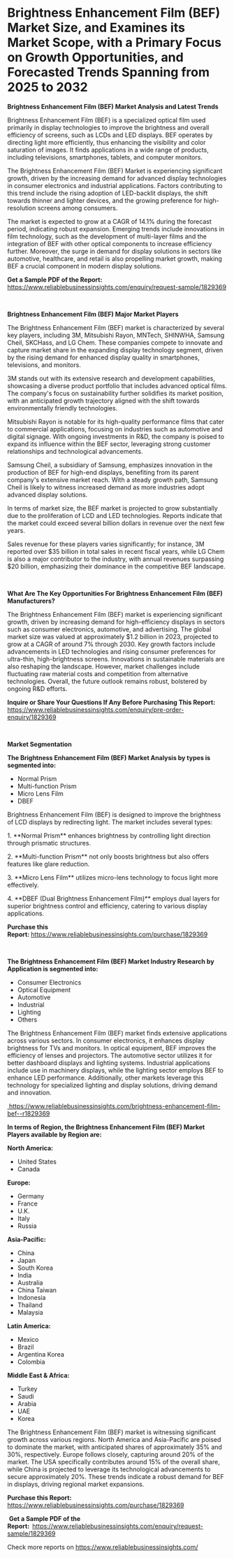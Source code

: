 <p><h1>Brightness Enhancement Film (BEF) Market Size, and Examines its Market Scope, with a Primary Focus on Growth Opportunities, and Forecasted Trends Spanning from 2025 to 2032</h1></p><p><strong>Brightness Enhancement Film (BEF) Market Analysis and Latest Trends</strong></p>
<p><p>Brightness Enhancement Film (BEF) is a specialized optical film used primarily in display technologies to improve the brightness and overall efficiency of screens, such as LCDs and LED displays. BEF operates by directing light more efficiently, thus enhancing the visibility and color saturation of images. It finds applications in a wide range of products, including televisions, smartphones, tablets, and computer monitors.</p><p>The Brightness Enhancement Film (BEF) Market is experiencing significant growth, driven by the increasing demand for advanced display technologies in consumer electronics and industrial applications. Factors contributing to this trend include the rising adoption of LED-backlit displays, the shift towards thinner and lighter devices, and the growing preference for high-resolution screens among consumers. </p><p>The market is expected to grow at a CAGR of 14.1% during the forecast period, indicating robust expansion. Emerging trends include innovations in film technology, such as the development of multi-layer films and the integration of BEF with other optical components to increase efficiency further. Moreover, the surge in demand for display solutions in sectors like automotive, healthcare, and retail is also propelling market growth, making BEF a crucial component in modern display solutions.</p></p>
<p><strong>Get a Sample PDF of the Report:&nbsp;</strong> <a href="https://www.reliablebusinessinsights.com/enquiry/request-sample/1829369?utm_campaign=3298&utm_medium=2&utm_source=Github&utm_content=ia&utm_term=03042025&utm_id=brightness-enhancement-film-bef">https://www.reliablebusinessinsights.com/enquiry/request-sample/1829369</a></p>
<p>&nbsp;</p>
<p><strong>Brightness Enhancement Film (BEF) Major Market Players</strong></p>
<p><p>The Brightness Enhancement Film (BEF) market is characterized by several key players, including 3M, Mitsubishi Rayon, MNTech, SHINWHA, Samsung Cheil, SKCHass, and LG Chem. These companies compete to innovate and capture market share in the expanding display technology segment, driven by the rising demand for enhanced display quality in smartphones, televisions, and monitors.</p><p>3M stands out with its extensive research and development capabilities, showcasing a diverse product portfolio that includes advanced optical films. The company's focus on sustainability further solidifies its market position, with an anticipated growth trajectory aligned with the shift towards environmentally friendly technologies.</p><p>Mitsubishi Rayon is notable for its high-quality performance films that cater to commercial applications, focusing on industries such as automotive and digital signage. With ongoing investments in R&D, the company is poised to expand its influence within the BEF sector, leveraging strong customer relationships and technological advancements.</p><p>Samsung Cheil, a subsidiary of Samsung, emphasizes innovation in the production of BEF for high-end displays, benefiting from its parent company's extensive market reach. With a steady growth path, Samsung Cheil is likely to witness increased demand as more industries adopt advanced display solutions.</p><p>In terms of market size, the BEF market is projected to grow substantially due to the proliferation of LCD and LED technologies. Reports indicate that the market could exceed several billion dollars in revenue over the next few years.</p><p>Sales revenue for these players varies significantly; for instance, 3M reported over $35 billion in total sales in recent fiscal years, while LG Chem is also a major contributor to the industry, with annual revenues surpassing $20 billion, emphasizing their dominance in the competitive BEF landscape.</p></p>
<p>&nbsp;</p>
<p><strong>What Are The Key Opportunities For Brightness Enhancement Film (BEF) Manufacturers?</strong></p>
<p><p>The Brightness Enhancement Film (BEF) market is experiencing significant growth, driven by increasing demand for high-efficiency displays in sectors such as consumer electronics, automotive, and advertising. The global market size was valued at approximately $1.2 billion in 2023, projected to grow at a CAGR of around 7% through 2030. Key growth factors include advancements in LED technologies and rising consumer preferences for ultra-thin, high-brightness screens. Innovations in sustainable materials are also reshaping the landscape. However, market challenges include fluctuating raw material costs and competition from alternative technologies. Overall, the future outlook remains robust, bolstered by ongoing R&D efforts.</p></p>
<p><strong>Inquire or Share Your Questions If Any Before Purchasing This Report:</strong> <a href="https://www.reliablebusinessinsights.com/enquiry/pre-order-enquiry/1829369?utm_campaign=3298&utm_medium=2&utm_source=Github&utm_content=ia&utm_term=03042025&utm_id=brightness-enhancement-film-bef">https://www.reliablebusinessinsights.com/enquiry/pre-order-enquiry/1829369</a></p>
<p>&nbsp;</p>
<p><strong>Market Segmentation</strong></p>
<p><strong>The Brightness Enhancement Film (BEF) Market Analysis by types is segmented into:</strong></p>
<p><ul><li>Normal Prism</li><li>Multi-function Prism</li><li>Micro Lens Film</li><li>DBEF</li></ul></p>
<p><p>Brightness Enhancement Film (BEF) is designed to improve the brightness of LCD displays by redirecting light. The market includes several types: </p><p>1. **Normal Prism** enhances brightness by controlling light direction through prismatic structures. </p><p>2. **Multi-function Prism** not only boosts brightness but also offers features like glare reduction. </p><p>3. **Micro Lens Film** utilizes micro-lens technology to focus light more effectively. </p><p>4. **DBEF (Dual Brightness Enhancement Film)** employs dual layers for superior brightness control and efficiency, catering to various display applications.</p></p>
<p><strong>Purchase this Report:&nbsp;</strong><a href="https://www.reliablebusinessinsights.com/purchase/1829369?utm_campaign=3298&utm_medium=2&utm_source=Github&utm_content=ia&utm_term=03042025&utm_id=brightness-enhancement-film-bef">https://www.reliablebusinessinsights.com/purchase/1829369</a></p>
<p>&nbsp;</p>
<p><strong>The Brightness Enhancement Film (BEF) Market Industry Research by Application is segmented into:</strong></p>
<p><ul><li>Consumer Electronics</li><li>Optical Equipment</li><li>Automotive</li><li>Industrial</li><li>Lighting</li><li>Others</li></ul></p>
<p><p>The Brightness Enhancement Film (BEF) market finds extensive applications across various sectors. In consumer electronics, it enhances display brightness for TVs and monitors. In optical equipment, BEF improves the efficiency of lenses and projectors. The automotive sector utilizes it for better dashboard displays and lighting systems. Industrial applications include use in machinery displays, while the lighting sector employs BEF to enhance LED performance. Additionally, other markets leverage this technology for specialized lighting and display solutions, driving demand and innovation.</p></p>
<p><a href="https://www.reliablebusinessinsights.com/brightness-enhancement-film-bef--r1829369?utm_campaign=3298&utm_medium=2&utm_source=Github&utm_content=ia&utm_term=03042025&utm_id=brightness-enhancement-film-bef">&nbsp;https://www.reliablebusinessinsights.com/brightness-enhancement-film-bef--r1829369</a></p>
<p><strong>In terms of Region, the Brightness Enhancement Film (BEF) Market Players available by Region are:</strong></p>
<p>
    <p> <strong> North America: </strong>
        <ul>
            <li>United States</li>
            <li>Canada</li>
        </ul>
        </p> 
    <p> <strong> Europe: </strong>
        <ul>
            <li>Germany</li>
            <li>France</li>
            <li>U.K.</li>
            <li>Italy</li>
            <li>Russia</li>
        </ul>
        </p> 
    <p> <strong> Asia-Pacific: </strong>
        <ul>
            <li>China</li>
            <li>Japan</li>
            <li>South Korea</li>
            <li>India</li>
            <li>Australia</li>
            <li>China Taiwan</li>
            <li>Indonesia</li>
            <li>Thailand</li>
            <li>Malaysia</li>
        </ul>
        </p> 
    <p> <strong> Latin America: </strong>
        <ul>
            <li>Mexico</li>
            <li>Brazil</li>
            <li>Argentina Korea</li>
            <li>Colombia</li>
        </ul>
        </p> 
    <p> <strong> Middle East & Africa: </strong>
        <ul>
            <li>Turkey</li>
            <li>Saudi</li>
            <li>Arabia</li>
            <li>UAE</li>
            <li>Korea</li>
        </ul>
    </p>
    </p>
<p><p>The Brightness Enhancement Film (BEF) market is witnessing significant growth across various regions. North America and Asia-Pacific are poised to dominate the market, with anticipated shares of approximately 35% and 30%, respectively. Europe follows closely, capturing around 20% of the market. The USA specifically contributes around 15% of the overall share, while China is projected to leverage its technological advancements to secure approximately 20%. These trends indicate a robust demand for BEF in displays, driving regional market expansions.</p></p>
<p><strong>Purchase this Report: </strong><a href="https://www.reliablebusinessinsights.com/purchase/1829369?utm_campaign=3298&utm_medium=2&utm_source=Github&utm_content=ia&utm_term=03042025&utm_id=brightness-enhancement-film-bef">https://www.reliablebusinessinsights.com/purchase/1829369</a></p>
<p>&nbsp;<strong>Get a Sample PDF of the Report:&nbsp;&nbsp;</strong><a href="https://www.reliablebusinessinsights.com/enquiry/request-sample/1829369?utm_campaign=3298&utm_medium=2&utm_source=Github&utm_content=ia&utm_term=03042025&utm_id=brightness-enhancement-film-bef">https://www.reliablebusinessinsights.com/enquiry/request-sample/1829369</a></p>
<p><strong></strong></p>
<p>Check more reports on <a href="https://www.reliablebusinessinsights.com/?utm_campaign=3298&utm_medium=2&utm_source=Github&utm_content=ia&utm_term=03042025&utm_id=brightness-enhancement-film-bef">https://www.reliablebusinessinsights.com/</a></p>